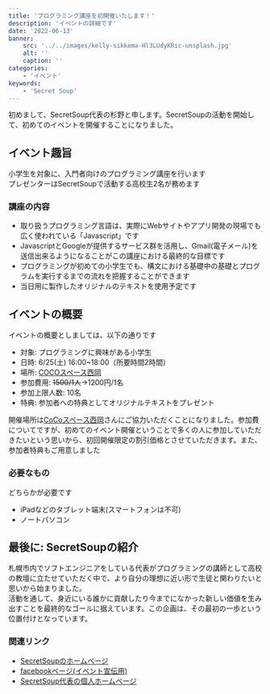 ```yaml
---
title: 'プログラミング講座を初開催いたします！'
description: 'イベントの詳細です'
date: '2022-06-13'
banner:
    src: '../../images/kelly-sikkema-Hl3LUdyKRic-unsplash.jpg'
    alt: ''
    caption: ''
categories:
    - 'イベント'
keywords:
    - 'Secret Soup'
---
```




初めまして、SecretSoup代表の杉野と申します。SecretSoupの活動を開始して、初めてのイベントを開催することになりました。

## イベント趣旨
小学生を対象に、入門者向けのプログラミング講座を行います  
プレゼンターはSecretSoupで活動する高校生2名が務めます

###  講座の内容
- 取り扱うプログラミング言語は、実際にWebサイトやアプリ開発の現場でも広く使われている「Javascript」です
- JavascriptとGoogleが提供するサービス群を活用し、Gmail(電子メール)を送信出来るようになることがこの講座における最終的な目標です
- プログラミングが初めての小学生でも、構文における基礎中の基礎とプログラムを実行するまでの流れを把握することができます
- 当日用に製作したオリジナルのテキストを使用予定です

## イベントの概要
イベントの概要としましては、以下の通りです
- 対象: プログラミングに興味がある小学生
- 日時: 6/25(土) 16:00~18:00（所要時間2時間）
- 場所: [COCOスペース西岡](https://www.cocospace.biz/)
- 参加費用: ~~1500/1人~~→1200円/1名
- 参加上限人数: 10名
- 特典: 参加者への特典としてオリジナルテキストをプレゼント

開催場所は[CoCoスペース西岡](https://www.cocospace.biz/)さんにご協力いただくことになりました。参加費についてですが、初めてのイベント開催ということで多くの人に参加していただきたいという思いから、初回開催限定の割引価格とさせていただきます。また、参加者特典もご用意しました

### 必要なもの
どちらかが必要です
- iPadなどのタブレット端末(スマートフォンは不可)
- ノートパソコン

## 最後に: SecretSoupの紹介
札幌市内でソフトエンジニアをしている代表がプログラミングの講師として高校の教壇に立たせていただく中で、より自分の理想に近い形で生徒と関わりたいと思いから始まりました。  
活動を通して、身近にいる誰かに貢献したり今までになかった新しい価値を生み出すことを最終的なゴールに据えています。この企画は、その最初の一歩という位置付けとなっています。

### 関連リンク
- [SecretSoupのホームページ](https://info.secretsoup.org)
- [facebookページ(イベント宣伝用)](https://www.facebook.com/events/1147659125799993)
- [SecretSoup代表の個人ホームページ](https://yusuke-sugino.biz)